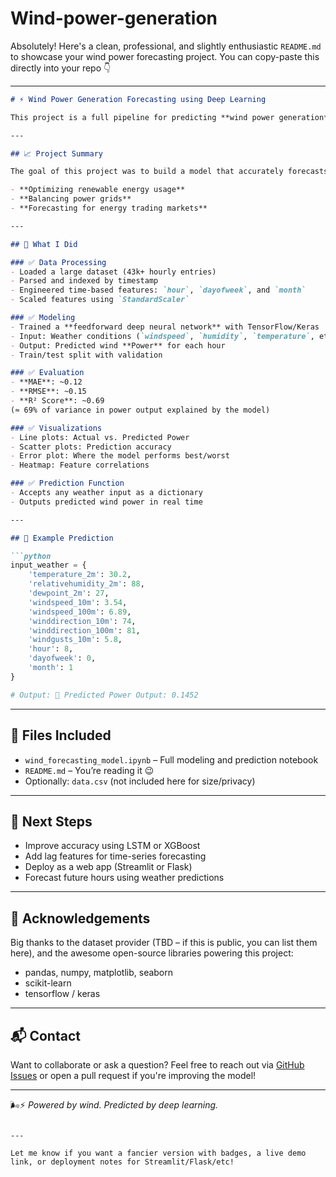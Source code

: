 # Wind-power-generation
Absolutely! Here's a clean, professional, and slightly enthusiastic `README.md` to showcase your wind power forecasting project. You can copy-paste this directly into your repo 👇

---

```markdown
# ⚡ Wind Power Generation Forecasting using Deep Learning

This project is a full pipeline for predicting **wind power generation** based on meteorological weather data using a **deep learning model** in Python.

---

## 📈 Project Summary

The goal of this project was to build a model that accurately forecasts wind power generation given weather conditions like wind speed, humidity, temperature, and more. This kind of prediction can help with:

- **Optimizing renewable energy usage**
- **Balancing power grids**
- **Forecasting for energy trading markets**

---

## 🧠 What I Did

### ✅ Data Processing
- Loaded a large dataset (43k+ hourly entries)
- Parsed and indexed by timestamp
- Engineered time-based features: `hour`, `dayofweek`, and `month`
- Scaled features using `StandardScaler`

### ✅ Modeling
- Trained a **feedforward deep neural network** with TensorFlow/Keras
- Input: Weather conditions (`windspeed`, `humidity`, `temperature`, etc.)
- Output: Predicted wind **Power** for each hour
- Train/test split with validation

### ✅ Evaluation
- **MAE**: ~0.12
- **RMSE**: ~0.15
- **R² Score**: ~0.69  
(≈ 69% of variance in power output explained by the model)

### ✅ Visualizations
- Line plots: Actual vs. Predicted Power
- Scatter plots: Prediction accuracy
- Error plot: Where the model performs best/worst
- Heatmap: Feature correlations

### ✅ Prediction Function
- Accepts any weather input as a dictionary
- Outputs predicted wind power in real time

---

## 🧪 Example Prediction

```python
input_weather = {
    'temperature_2m': 30.2,
    'relativehumidity_2m': 88,
    'dewpoint_2m': 27,
    'windspeed_10m': 3.54,
    'windspeed_100m': 6.89,
    'winddirection_10m': 74,
    'winddirection_100m': 81,
    'windgusts_10m': 5.8,
    'hour': 8,
    'dayofweek': 0,
    'month': 1
}

# Output: 🔋 Predicted Power Output: 0.1452
```

---

## 📁 Files Included

- `wind_forecasting_model.ipynb` – Full modeling and prediction notebook
- `README.md` – You’re reading it 😉
- Optionally: `data.csv` (not included here for size/privacy)

---

## 🚀 Next Steps

- Improve accuracy using LSTM or XGBoost
- Add lag features for time-series forecasting
- Deploy as a web app (Streamlit or Flask)
- Forecast future hours using weather predictions

---

## 🙌 Acknowledgements

Big thanks to the dataset provider (TBD – if this is public, you can list them here), and the awesome open-source libraries powering this project:
- pandas, numpy, matplotlib, seaborn
- scikit-learn
- tensorflow / keras

---

## 📬 Contact

Want to collaborate or ask a question?
Feel free to reach out via [GitHub Issues](https://github.com/yourname/wind-power-forecast/issues) or open a pull request if you're improving the model!

---

🌬️⚡ *Powered by wind. Predicted by deep learning.*
```

---

Let me know if you want a fancier version with badges, a live demo link, or deployment notes for Streamlit/Flask/etc!
